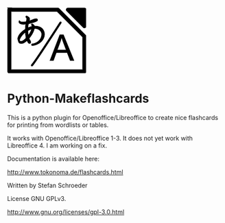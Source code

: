 
![Logo](http://github.com/StefanSchroeder/Python-MakeFlashcards/blob/master/doc/makeflashcards.png?raw=true)



Python-Makeflashcards
=====================

This is a python plugin for Openoffice/Libreoffice to create nice flashcards for printing from wordlists or tables.

It works with Openoffice/Libreoffice 1-3. It does not yet work with Libreoffice 4. I am working on a fix.

Documentation is available here:

http://www.tokonoma.de/flashcards.html

Written by Stefan Schroeder

License GNU GPLv3.

http://www.gnu.org/licenses/gpl-3.0.html


